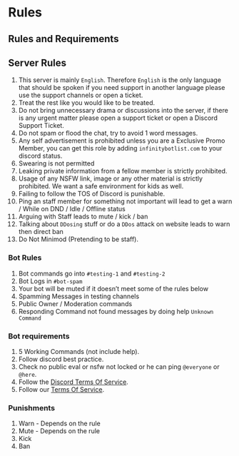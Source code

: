 # Rules

## Rules and Requirements

## Server Rules

1. This server is mainly `English`. Therefore `English` is the only language that should be spoken if you need support in another language please use the support channels or open a ticket.
2. Treat the rest like you would like to be treated.
3. Do not bring unnecessary drama or discussions into the server, if there is any urgent matter please open a support ticket or open a Discord Support Ticket.
4. Do not spam or flood the chat, try to avoid 1 word messages.
5. Any self advertisement is prohibited unless you are a Exclusive Promo Member, you can get this role by adding `infinitybotlist.com` to your discord status.
6. Swearing is not permitted
7. Leaking private information from a fellow member is strictly prohibited.
8. Usage of any NSFW link, image or any other material is strictly prohibited. We want a safe environment for kids as well.
9. Failing to follow the TOS of Discord is punishable.
10. Ping an staff member for something not important will lead to get a warn / While on DND / Idle / Offline status
11. Arguing with Staff leads to mute / kick / ban
12. Talking about `DDosing` stuff or do a `DDos` attack on website leads to warn then direct ban
13. Do Not Minimod \(Pretending to be staff\).

### Bot Rules

1. Bot commands go into `#testing-1` and `#testing-2`
2. Bot Logs in `#bot-spam`
3. Your bot will be muted if it doesn’t meet some of the rules below
4. Spamming Messages in testing channels
5. Public Owner / Moderation commands
6. Responding Command not found messages by doing help `Unknown Command`

### Bot requirements

1. 5 Working Commands \(not include help\).
2. Follow discord best practice.
3. Check no public eval or nsfw not locked or he can ping `@everyone` or `@here`.
4. Follow the [Discord Terms Of Service](https://discord.com/terms).
5. Follow our [Terms Of Service](https://infinitybotlist.com/legal).

### Punishments

1. Warn - Depends on the rule
2. Mute - Depends on the rule
3. Kick
4. Ban

